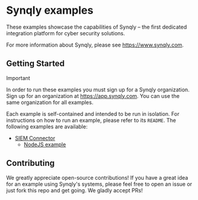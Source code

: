# Synqly examples

These examples showcase the capabilities of Synqly – the first dedicated integration platform for cyber security solutions.

For more information about Synqly, please see <https://www.synqly.com>.

## Getting Started

> [!IMPORTANT]
> In order to run these examples you must sign up for a Synqly organization. Sign up for an organization at <https://app.synqly.com>. You can use the same organization for all examples.

Each example is self-contained and intended to be run in isolation. For instructions on how to run an example, please refer to its `README`. The following examples are available:

- [SIEM Connector](./siem-connector)
  - [NodeJS example](./siem-connector/nodejs)

## Contributing

We greatly appreciate open-source contributions! If you have a great idea for an example using Synqly's systems, please feel free to open an issue or just fork this repo and get going. We gladly accept PRs!

